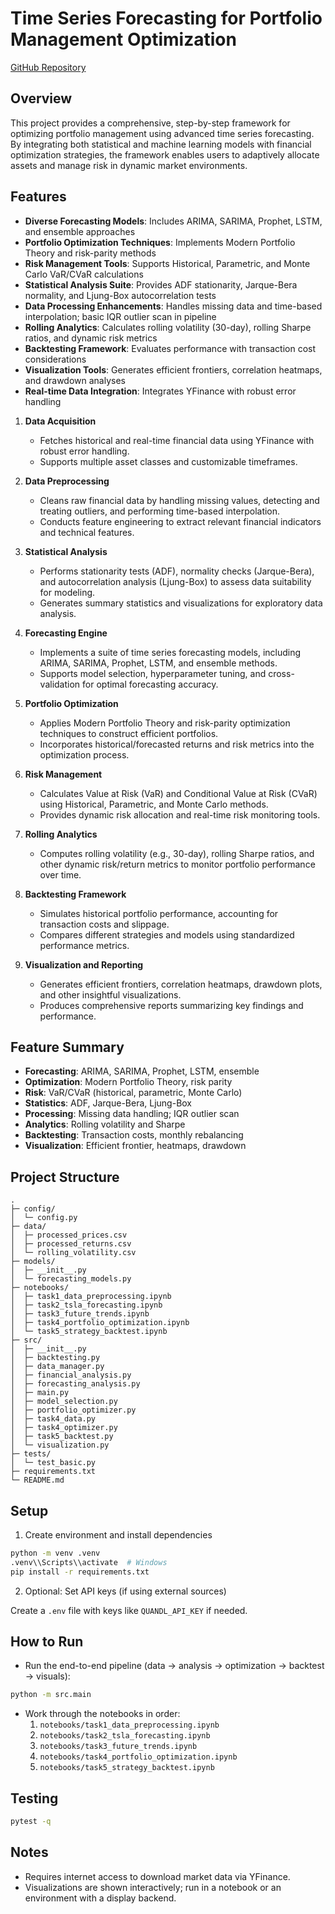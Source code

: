 # Time Series Forecasting for Portfolio Management Optimization

[GitHub Repository](https://github.com/GetachewGanfur/Time-Series-Forecasting-for-Portfolio-Management-Optimization-Week11.git)

## Overview
This project provides a comprehensive, step-by-step framework for optimizing portfolio management using advanced time series forecasting. By integrating both statistical and machine learning models with financial optimization strategies, the framework enables users to adaptively allocate assets and manage risk in dynamic market environments.

## Features
- **Diverse Forecasting Models**: Includes ARIMA, SARIMA, Prophet, LSTM, and ensemble approaches
- **Portfolio Optimization Techniques**: Implements Modern Portfolio Theory and risk-parity methods
- **Risk Management Tools**: Supports Historical, Parametric, and Monte Carlo VaR/CVaR calculations
- **Statistical Analysis Suite**: Provides ADF stationarity, Jarque-Bera normality, and Ljung-Box autocorrelation tests
- **Data Processing Enhancements**: Handles missing data and time-based interpolation; basic IQR outlier scan in pipeline
- **Rolling Analytics**: Calculates rolling volatility (30-day), rolling Sharpe ratios, and dynamic risk metrics
- **Backtesting Framework**: Evaluates performance with transaction cost considerations
- **Visualization Tools**: Generates efficient frontiers, correlation heatmaps, and drawdown analyses
- **Real-time Data Integration**: Integrates YFinance with robust error handling

1. **Data Acquisition**
   - Fetches historical and real-time financial data using YFinance with robust error handling.
   - Supports multiple asset classes and customizable timeframes.

2. **Data Preprocessing**
   - Cleans raw financial data by handling missing values, detecting and treating outliers, and performing time-based interpolation.
   - Conducts feature engineering to extract relevant financial indicators and technical features.

3. **Statistical Analysis**
   - Performs stationarity tests (ADF), normality checks (Jarque-Bera), and autocorrelation analysis (Ljung-Box) to assess data suitability for modeling.
   - Generates summary statistics and visualizations for exploratory data analysis.

4. **Forecasting Engine**
   - Implements a suite of time series forecasting models, including ARIMA, SARIMA, Prophet, LSTM, and ensemble methods.
   - Supports model selection, hyperparameter tuning, and cross-validation for optimal forecasting accuracy.

5. **Portfolio Optimization**
   - Applies Modern Portfolio Theory and risk-parity optimization techniques to construct efficient portfolios.
   - Incorporates historical/forecasted returns and risk metrics into the optimization process.

6. **Risk Management**
   - Calculates Value at Risk (VaR) and Conditional Value at Risk (CVaR) using Historical, Parametric, and Monte Carlo methods.
   - Provides dynamic risk allocation and real-time risk monitoring tools.

7. **Rolling Analytics**
   - Computes rolling volatility (e.g., 30-day), rolling Sharpe ratios, and other dynamic risk/return metrics to monitor portfolio performance over time.

8. **Backtesting Framework**
   - Simulates historical portfolio performance, accounting for transaction costs and slippage.
   - Compares different strategies and models using standardized performance metrics.

9. **Visualization and Reporting**
   - Generates efficient frontiers, correlation heatmaps, drawdown plots, and other insightful visualizations.
   - Produces comprehensive reports summarizing key findings and performance.

## Feature Summary
- **Forecasting**: ARIMA, SARIMA, Prophet, LSTM, ensemble
- **Optimization**: Modern Portfolio Theory, risk parity
- **Risk**: VaR/CVaR (historical, parametric, Monte Carlo)
- **Statistics**: ADF, Jarque-Bera, Ljung-Box
- **Processing**: Missing data handling; IQR outlier scan
- **Analytics**: Rolling volatility and Sharpe
- **Backtesting**: Transaction costs, monthly rebalancing
- **Visualization**: Efficient frontier, heatmaps, drawdown

## Project Structure

```
.
├─ config/
│  └─ config.py
├─ data/
│  ├─ processed_prices.csv
│  ├─ processed_returns.csv
│  └─ rolling_volatility.csv
├─ models/
│  ├─ __init__.py
│  └─ forecasting_models.py
├─ notebooks/
│  ├─ task1_data_preprocessing.ipynb
│  ├─ task2_tsla_forecasting.ipynb
│  ├─ task3_future_trends.ipynb
│  ├─ task4_portfolio_optimization.ipynb
│  └─ task5_strategy_backtest.ipynb
├─ src/
│  ├─ __init__.py
│  ├─ backtesting.py
│  ├─ data_manager.py
│  ├─ financial_analysis.py
│  ├─ forecasting_analysis.py
│  ├─ main.py
│  ├─ model_selection.py
│  ├─ portfolio_optimizer.py
│  ├─ task4_data.py
│  ├─ task4_optimizer.py
│  ├─ task5_backtest.py
│  └─ visualization.py
├─ tests/
│  └─ test_basic.py
├─ requirements.txt
└─ README.md
```

## Setup

1) Create environment and install dependencies

```bash
python -m venv .venv
.venv\\Scripts\\activate  # Windows
pip install -r requirements.txt
```

2) Optional: Set API keys (if using external sources)

Create a `.env` file with keys like `QUANDL_API_KEY` if needed.

## How to Run

- Run the end-to-end pipeline (data → analysis → optimization → backtest → visuals):

```bash
python -m src.main
```

- Work through the notebooks in order:
  1. `notebooks/task1_data_preprocessing.ipynb`
  2. `notebooks/task2_tsla_forecasting.ipynb`
  3. `notebooks/task3_future_trends.ipynb`
  4. `notebooks/task4_portfolio_optimization.ipynb`
  5. `notebooks/task5_strategy_backtest.ipynb`

## Testing

```bash
pytest -q
```

## Notes

- Requires internet access to download market data via YFinance.
- Visualizations are shown interactively; run in a notebook or an environment with a display backend.
